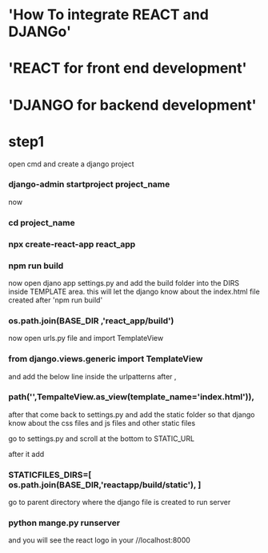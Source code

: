 # 'How To integrate REACT and DJANGo'
# 'REACT for front end development'
# 'DJANGO for backend development'

# step1
open cmd and create a django project 
### django-admin startproject project_name
now
### cd project_name

### npx create-react-app react_app

### npm run build

now open djano app settings.py and add the build folder into the DIRS inside TEMPLATE area. this will let the django know about the index.html file created after 'npm run build'

### os.path.join(BASE_DIR ,'react_app/build')

now open urls.py file and import TemplateView

### from django.views.generic import TemplateView

and add the below line inside the urlpatterns after ,

### path('',TempalteView.as_view(template_name='index.html')),


after that come back to settings.py and add the static folder so that django know about the css files and js files and other static files 

go to settings.py and scroll at the bottom to STATIC_URL

after it add 

### STATICFILES_DIRS=[ os.path.join(BASE_DIR,'reactapp/build/static'), ]

go to parent directory where the django file is created to run server

### python mange.py runserver

and you will see the react logo in your //localhost:8000 